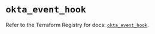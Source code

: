 # `okta_event_hook`

Refer to the Terraform Registry for docs: [`okta_event_hook`](https://registry.terraform.io/providers/okta/okta/4.13.0/docs/resources/event_hook).
